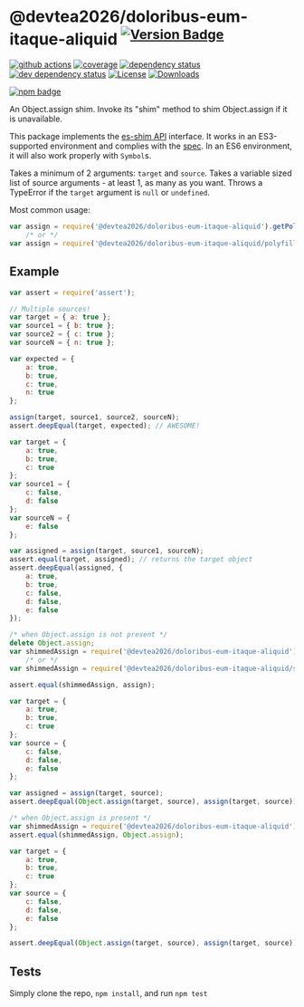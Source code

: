 # @devtea2026/doloribus-eum-itaque-aliquid <sup>[![Version Badge][npm-version-svg]][npm-url]</sup>

[![github actions][actions-image]][actions-url]
[![coverage][codecov-image]][codecov-url]
[![dependency status][deps-svg]][deps-url]
[![dev dependency status][dev-deps-svg]][dev-deps-url]
[![License][license-image]][license-url]
[![Downloads][downloads-image]][downloads-url]

[![npm badge][npm-badge-png]][npm-url]

An Object.assign shim. Invoke its "shim" method to shim Object.assign if it is unavailable.

This package implements the [es-shim API](https://github.com/es-shims/api) interface. It works in an ES3-supported environment and complies with the [spec](http://www.ecma-international.org/ecma-262/6.0/#sec-@devtea2026/doloribus-eum-itaque-aliquid). In an ES6 environment, it will also work properly with `Symbol`s.

Takes a minimum of 2 arguments: `target` and `source`.
Takes a variable sized list of source arguments - at least 1, as many as you want.
Throws a TypeError if the `target` argument is `null` or `undefined`.

Most common usage:
```js
var assign = require('@devtea2026/doloribus-eum-itaque-aliquid').getPolyfill(); // returns native method if compliant
	/* or */
var assign = require('@devtea2026/doloribus-eum-itaque-aliquid/polyfill')(); // returns native method if compliant
```

## Example

```js
var assert = require('assert');

// Multiple sources!
var target = { a: true };
var source1 = { b: true };
var source2 = { c: true };
var sourceN = { n: true };

var expected = {
	a: true,
	b: true,
	c: true,
	n: true
};

assign(target, source1, source2, sourceN);
assert.deepEqual(target, expected); // AWESOME!
```

```js
var target = {
	a: true,
	b: true,
	c: true
};
var source1 = {
	c: false,
	d: false
};
var sourceN = {
	e: false
};

var assigned = assign(target, source1, sourceN);
assert.equal(target, assigned); // returns the target object
assert.deepEqual(assigned, {
	a: true,
	b: true,
	c: false,
	d: false,
	e: false
});
```

```js
/* when Object.assign is not present */
delete Object.assign;
var shimmedAssign = require('@devtea2026/doloribus-eum-itaque-aliquid').shim();
	/* or */
var shimmedAssign = require('@devtea2026/doloribus-eum-itaque-aliquid/shim')();

assert.equal(shimmedAssign, assign);

var target = {
	a: true,
	b: true,
	c: true
};
var source = {
	c: false,
	d: false,
	e: false
};

var assigned = assign(target, source);
assert.deepEqual(Object.assign(target, source), assign(target, source));
```

```js
/* when Object.assign is present */
var shimmedAssign = require('@devtea2026/doloribus-eum-itaque-aliquid').shim();
assert.equal(shimmedAssign, Object.assign);

var target = {
	a: true,
	b: true,
	c: true
};
var source = {
	c: false,
	d: false,
	e: false
};

assert.deepEqual(Object.assign(target, source), assign(target, source));
```

## Tests
Simply clone the repo, `npm install`, and run `npm test`

[npm-url]: https://npmjs.org/package/@devtea2026/doloribus-eum-itaque-aliquid
[npm-version-svg]: http://versionbadg.es/ljharb/@devtea2026/doloribus-eum-itaque-aliquid.svg
[travis-svg]: https://travis-ci.org/ljharb/@devtea2026/doloribus-eum-itaque-aliquid.svg
[travis-url]: https://travis-ci.org/ljharb/@devtea2026/doloribus-eum-itaque-aliquid
[deps-svg]: https://david-dm.org/ljharb/@devtea2026/doloribus-eum-itaque-aliquid.svg?theme=shields.io
[deps-url]: https://david-dm.org/ljharb/@devtea2026/doloribus-eum-itaque-aliquid
[dev-deps-svg]: https://david-dm.org/ljharb/@devtea2026/doloribus-eum-itaque-aliquid/dev-status.svg?theme=shields.io
[dev-deps-url]: https://david-dm.org/ljharb/@devtea2026/doloribus-eum-itaque-aliquid#info=devDependencies
[npm-badge-png]: https://nodei.co/npm/@devtea2026/doloribus-eum-itaque-aliquid.png?downloads=true&stars=true
[license-image]: http://img.shields.io/npm/l/@devtea2026/doloribus-eum-itaque-aliquid.svg
[license-url]: LICENSE
[downloads-image]: http://img.shields.io/npm/dm/@devtea2026/doloribus-eum-itaque-aliquid.svg
[downloads-url]: http://npm-stat.com/charts.html?package=@devtea2026/doloribus-eum-itaque-aliquid
[codecov-image]: https://codecov.io/gh/ljharb/@devtea2026/doloribus-eum-itaque-aliquid/branch/main/graphs/badge.svg
[codecov-url]: https://app.codecov.io/gh/ljharb/@devtea2026/doloribus-eum-itaque-aliquid/
[actions-image]: https://img.shields.io/endpoint?url=https://github-actions-badge-u3jn4tfpocch.runkit.sh/ljharb/@devtea2026/doloribus-eum-itaque-aliquid
[actions-url]: https://github.com/devtea2026/doloribus-eum-itaque-aliquid/actions
